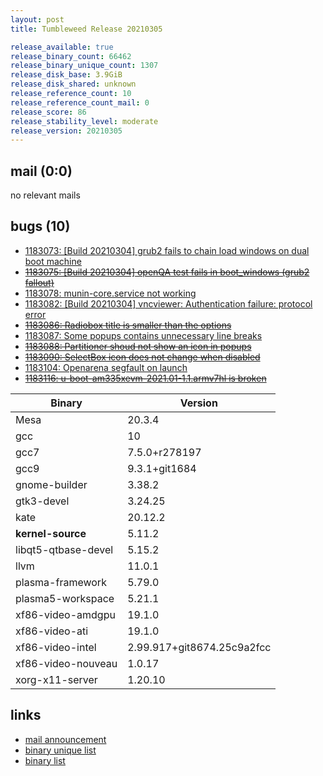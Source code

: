 ```yaml
---
layout: post
title: Tumbleweed Release 20210305

release_available: true
release_binary_count: 66462
release_binary_unique_count: 1307
release_disk_base: 3.9GiB
release_disk_shared: unknown
release_reference_count: 10
release_reference_count_mail: 0
release_score: 86
release_stability_level: moderate
release_version: 20210305
---
```


## mail (0:0)

no relevant mails

## bugs (10)

<!--more-->

- [1183073: \[Build 20210304\] grub2 fails to chain load windows on dual boot machine](https://bugzilla.opensuse.org/show_bug.cgi?id=1183073)
- ~~[1183075: \[Build 20210304\] openQA test fails in boot_windows (grub2 fallout)](https://bugzilla.opensuse.org/show_bug.cgi?id=1183075)~~
- [1183078: munin-core.service not working](https://bugzilla.opensuse.org/show_bug.cgi?id=1183078)
- [1183082: \[Build 20210304\] vncviewer: Authentication failure: protocol error](https://bugzilla.opensuse.org/show_bug.cgi?id=1183082)
- ~~[1183086: Radiobox title is smaller than the options](https://bugzilla.opensuse.org/show_bug.cgi?id=1183086)~~
- [1183087: Some popups contains unnecessary line breaks](https://bugzilla.opensuse.org/show_bug.cgi?id=1183087)
- ~~[1183088: Partitioner shoud not show an icon in popups](https://bugzilla.opensuse.org/show_bug.cgi?id=1183088)~~
- ~~[1183090: SelectBox icon does not change when disabled](https://bugzilla.opensuse.org/show_bug.cgi?id=1183090)~~
- [1183104: Openarena segfault on launch](https://bugzilla.opensuse.org/show_bug.cgi?id=1183104)
- ~~[1183116: u-boot-am335xevm-2021.01-1.1.armv7hl is broken](https://bugzilla.opensuse.org/show_bug.cgi?id=1183116)~~

Binary | Version
--- | ---
Mesa | 20.3.4
gcc | 10
gcc7 | 7.5.0+r278197
gcc9 | 9.3.1+git1684
gnome-builder | 3.38.2
gtk3-devel | 3.24.25
kate | 20.12.2
**kernel-source** | 5.11.2
libqt5-qtbase-devel | 5.15.2
llvm | 11.0.1
plasma-framework | 5.79.0
plasma5-workspace | 5.21.1
xf86-video-amdgpu | 19.1.0
xf86-video-ati | 19.1.0
xf86-video-intel | 2.99.917+git8674.25c9a2fcc
xf86-video-nouveau | 1.0.17
xorg-x11-server | 1.20.10

## links

- [mail announcement](https://github.com/boombatower/tumbleweed-review/issues/10)
- [binary unique list](http://download.opensuse.org/history/20210305/rpm.unique.list)
- [binary list](http://download.opensuse.org/history/20210305/rpm.list)
